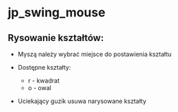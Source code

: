 # jp_swing_mouse

## Rysowanie kształtów:
- Myszą należy wybrać miejsce do postawienia kształtu

- Dostępne kształty:
  - r - kwadrat
  - o - owal

- Uciekający guzik usuwa narysowane kształty